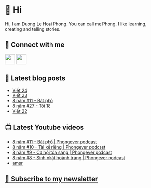 # 👋 Hi

Hi, I am Duong Le Hoai Phong. You can call me Phong. I like learning, creating and telling stories.

## 🔗 Connect with me
[<img height="32" width="32" src="https://cdn.jsdelivr.net/npm/simple-icons@v3/icons/youtube.svg" />](https://www.youtube.com/channel/UCXykqt3V2-9bYXKWZRcH0rA)
[<img height="32" width="32" src="https://cdn.jsdelivr.net/npm/simple-icons@v3/icons/instagram.svg" />](https://www.instagram.com/phongever)

## 📝 Latest blog posts

<!-- BLOG-POST-LIST:START -->
- [Viết 24](https://phongever.substack.com/p/viet-24)
- [Viết 23](https://phongever.substack.com/p/viet-23)
- [8 năm #11 - Bát phố](https://phongever.substack.com/p/8-nam-11-bat-pho)
- [8 năm #27 - Tôi 18](https://phongever.substack.com/p/8-nam-27-toi-18)
- [Viết 22](https://phongever.substack.com/p/viet-22)
<!-- BLOG-POST-LIST:END -->

## 📺 Latest Youtube videos

<!-- YOUTUBE-VIDEO-LIST:START -->
- [8 năm #11 - Bát phố | Phongever podcast](https://www.youtube.com/watch?v=CPQrWup88tU)
- [8 năm #10 - Tài xế riêng | Phongever podcast](https://www.youtube.com/watch?v=dqO_wqxtq-A)
- [8 năm #9 - Cơ hội tỏa sáng | Phongever podcast](https://www.youtube.com/watch?v=6vb5JBY9ETY)
- [8 năm #8 - Sinh nhật hoành tráng | Phongever podcast](https://www.youtube.com/watch?v=6Jo9yfpGTdg)
- [amsr](https://www.youtube.com/watch?v=Dger9Qt1C6Q)
<!-- YOUTUBE-VIDEO-LIST:END -->

## [💌 Subscribe to my newsletter](https://phongever.substack.com/)
